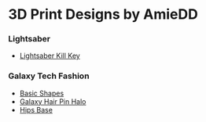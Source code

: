 # 3D Print Designs by AmieDD

### Lightsaber

- [Lightsaber Kill Key](https://github.com/AmieDD/3D-Prints/blob/main/Lightsaber%20Kill%20Key/LightSaber_KillKey.stl)

### Galaxy Tech Fashion

- [Basic Shapes](https://github.com/AmieDD/3D-Prints/blob/main/Galaxy%203D%20Print%20Tech%20Fashion/basic_shapes.stl)
- [Galaxy Hair Pin Halo](https://github.com/AmieDD/3D-Prints/blob/main/Galaxy%203D%20Print%20Tech%20Fashion/galaxy_hair_halo_pin.stl)
- [Hips Base](https://github.com/AmieDD/3D-Prints/blob/main/Galaxy%203D%20Print%20Tech%20Fashion/hip_3d_print.stl)

